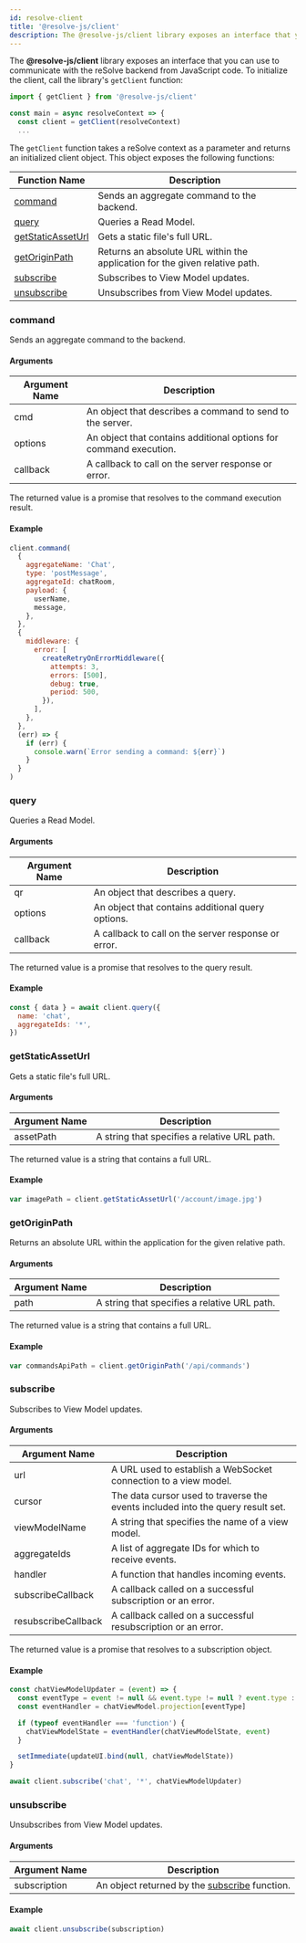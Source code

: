```yaml
---
id: resolve-client
title: '@resolve-js/client'
description: The @resolve-js/client library exposes an interface that you can use to communicate with the reSolve backend from JavaScript code.
---
```


The **@resolve-js/client** library exposes an interface that you can use to communicate with the reSolve backend from JavaScript code. To initialize the client, call the library's `getClient` function:

```js
import { getClient } from '@resolve-js/client'

const main = async resolveContext => {
  const client = getClient(resolveContext)
  ...
```

The `getClient` function takes a reSolve context as a parameter and returns an initialized client object. This object exposes the following functions:

| Function Name                           | Description                                                                 |
| --------------------------------------- | --------------------------------------------------------------------------- |
| [command](#command)                     | Sends an aggregate command to the backend.                                  |
| [query](#query)                         | Queries a Read Model.                                                       |
| [getStaticAssetUrl](#getstaticasseturl) | Gets a static file's full URL.                                              |
| [getOriginPath](#getoriginpath)         | Returns an absolute URL within the application for the given relative path. |
| [subscribe](#subscribe)                 | Subscribes to View Model updates.                                           |
| [unsubscribe](#unsubscribe)             | Unsubscribes from View Model updates.                                       |

### command

Sends an aggregate command to the backend.

#### Arguments

| Argument Name | Description                                                       |
| ------------- | ----------------------------------------------------------------- |
| cmd           | An object that describes a command to send to the server.         |
| options       | An object that contains additional options for command execution. |
| callback      | A callback to call on the server response or error.               |

The returned value is a promise that resolves to the command execution result.

#### Example

```js
client.command(
  {
    aggregateName: 'Chat',
    type: 'postMessage',
    aggregateId: chatRoom,
    payload: {
      userName,
      message,
    },
  },
  {
    middleware: {
      error: [
        createRetryOnErrorMiddleware({
          attempts: 3,
          errors: [500],
          debug: true,
          period: 500,
        }),
      ],
    },
  },
  (err) => {
    if (err) {
      console.warn(`Error sending a command: ${err}`)
    }
  }
)
```

### query

Queries a Read Model.

#### Arguments

| Argument Name | Description                                         |
| ------------- | --------------------------------------------------- |
| qr            | An object that describes a query.                   |
| options       | An object that contains additional query options.   |
| callback      | A callback to call on the server response or error. |

The returned value is a promise that resolves to the query result.

#### Example

```js
const { data } = await client.query({
  name: 'chat',
  aggregateIds: '*',
})
```

### getStaticAssetUrl

Gets a static file's full URL.

#### Arguments

| Argument Name | Description                                  |
| ------------- | -------------------------------------------- |
| assetPath     | A string that specifies a relative URL path. |

The returned value is a string that contains a full URL.

#### Example

```js
var imagePath = client.getStaticAssetUrl('/account/image.jpg')
```

### getOriginPath

Returns an absolute URL within the application for the given relative path.

#### Arguments

| Argument Name | Description                                  |
| ------------- | -------------------------------------------- |
| path          | A string that specifies a relative URL path. |

The returned value is a string that contains a full URL.

#### Example

```js
var commandsApiPath = client.getOriginPath('/api/commands')
```

### subscribe

Subscribes to View Model updates.

#### Arguments

| Argument Name       | Description                                                                     |
| ------------------- | ------------------------------------------------------------------------------- |
| url                 | A URL used to establish a WebSocket connection to a view model.                 |
| cursor              | The data cursor used to traverse the events included into the query result set. |
| viewModelName       | A string that specifies the name of a view model.                               |
| aggregateIds        | A list of aggregate IDs for which to receive events.                            |
| handler             | A function that handles incoming events.                                        |
| subscribeCallback   | A callback called on a successful subscription or an error.                          |
| resubscribeCallback | A callback called on a successful resubscription or an error.                        |

The returned value is a promise that resolves to a subscription object.

#### Example

```js
const chatViewModelUpdater = (event) => {
  const eventType = event != null && event.type != null ? event.type : null
  const eventHandler = chatViewModel.projection[eventType]

  if (typeof eventHandler === 'function') {
    chatViewModelState = eventHandler(chatViewModelState, event)
  }

  setImmediate(updateUI.bind(null, chatViewModelState))
}

await client.subscribe('chat', '*', chatViewModelUpdater)
```

### unsubscribe

Unsubscribes from View Model updates.

#### Arguments

| Argument Name | Description                                                 |
| ------------- | ----------------------------------------------------------- |
| subscription  | An object returned by the [subscribe](#subscribe) function. |

#### Example

```js
await client.unsubscribe(subscription)
```
